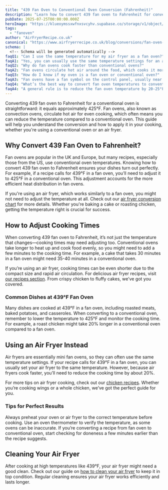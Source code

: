 ```yaml
---
title: "439 Fan Oven to Conventional Oven Conversion (Fahrenheit)"
description: "Learn how to convert 439 fan oven to Fahrenheit for conventional ovens with our easy guide. Get perfect results every time with accurate temperature conversions."
pubDate: 2025-07-25T00:00:00.000Z
heroImage: "https://klueoymssxwfnxsvcyhv.supabase.co/storage/v1/object/public/Shmucket/439-fan-oven-to-conventional-oven-conversion-fahrenheit.png"
tags:
  - "fanoven"
author: "AirFryerRecipe.co.uk"
canonical: "https://www.airfryerrecipe.co.uk/blog/conversions/fan-oven-to-fahrenheit/439-fan-oven-to-conventional-oven-conversion-fahrenheit"
schema: |
  <!-- Schema will be generated automatically -->
faqQ1: "Can I use the same temperature for my air fryer as a fan oven?"
faqA1: "Yes, you can usually use the same temperature settings for an air fryer as a fan oven, as both use convection heating. However, air fryers cook faster, so you’ll need to reduce the cooking time by about 20%. Always check your food a few minutes early to avoid overcooking."
faqQ2: "Why do fan ovens cook faster than conventional ovens?"
faqA2: "Fan ovens circulate hot air around the food, which cooks it more evenly and quickly. Conventional ovens rely on radiant heat, which can lead to hot spots and slower cooking times. This is why you often need to lower the temperature when converting from a fan oven to a conventional oven."
faqQ3: "How do I know if my oven is a fan oven or conventional oven?"
faqA3: "Fan ovens have a fan symbol on the control panel, usually near the temperature settings. If your oven doesn’t have this symbol, it’s likely a conventional oven. You can also check the manual or look for terms like \"convection\" or \"forced air\" to identify a fan oven."
faqQ4: "What’s the best way to convert fan oven temperatures to conventional oven temperatures?"
faqA4: "A general rule is to reduce the fan oven temperature by 20-25°F when using a conventional oven. For example, 439°F in a fan oven becomes 425°F in a conventional oven. Always monitor your food closely, as cooking times may also need adjusting. For more precise conversions, use a reliable oven temperature chart."
---
```

<p>Converting 439 fan oven to Fahrenheit for a conventional oven is straightforward: it equals approximately 425°F. Fan ovens, also known as convection ovens, circulate hot air for even cooking, which often means you can reduce the temperature compared to a conventional oven. This guide will help you understand the conversion and how to apply it in your cooking, whether you're using a conventional oven or an air fryer.</p>

<h2>Why Convert 439 Fan Oven to Fahrenheit?</h2>
<p>Fan ovens are popular in the UK and Europe, but many recipes, especially those from the US, use conventional oven temperatures. Knowing how to convert 439 fan oven to Fahrenheit ensures your dishes turn out perfectly. For example, if a recipe calls for 439°F in a fan oven, you’ll need to adjust it to 425°F in a conventional oven. This adjustment accounts for the more efficient heat distribution in fan ovens.</p>
<p>If you're using an air fryer, which works similarly to a fan oven, you might not need to adjust the temperature at all. Check out our <a href=https://www.airfryerrecipe.co.uk/air-fryer-conversion-chart>air fryer conversion chart</a> for more details. Whether you're baking a cake or roasting chicken, getting the temperature right is crucial for success.</p>

<h2>How to Adjust Cooking Times</h2>
<p>When converting 439 fan oven to Fahrenheit, it’s not just the temperature that changes—cooking times may need adjusting too. Conventional ovens take longer to heat up and cook food evenly, so you might need to add a few minutes to the cooking time. For example, a cake that takes 30 minutes in a fan oven might need 35-40 minutes in a conventional oven.</p>
<p>If you’re using an air fryer, cooking times can be even shorter due to the compact size and rapid air circulation. For delicious air fryer recipes, visit <a href=https://www.airfryerrecipe.co.uk/recipes>our recipes section</a>. From crispy chicken to fluffy cakes, we’ve got you covered.</p>

<h3>Common Dishes at 439°F Fan Oven</h3>
<p>Many dishes are cooked at 439°F in a fan oven, including roasted meats, baked potatoes, and casseroles. When converting to a conventional oven, remember to lower the temperature to 425°F and monitor the cooking time. For example, a roast chicken might take 20% longer in a conventional oven compared to a fan oven.</p>

<h2>Using an Air Fryer Instead</h2>
<p>Air fryers are essentially mini fan ovens, so they can often use the same temperature settings. If your recipe calls for 439°F in a fan oven, you can usually set your air fryer to the same temperature. However, because air fryers cook faster, you’ll need to reduce the cooking time by about 20%.</p>
<p>For more tips on air fryer cooking, check out our <a href=https://www.airfryerrecipe.co.uk/recipe-category/chicken>chicken recipes</a>. Whether you’re cooking wings or a whole chicken, we’ve got the perfect guide for you.</p>

<h3>Tips for Perfect Results</h3>
<p>Always preheat your oven or air fryer to the correct temperature before cooking. Use an oven thermometer to verify the temperature, as some ovens can be inaccurate. If you’re converting a recipe from fan oven to conventional oven, start checking for doneness a few minutes earlier than the recipe suggests.</p>

<h2>Cleaning Your Air Fryer</h2>
<p>After cooking at high temperatures like 439°F, your air fryer might need a good clean. Check out our guide on <a href=https://www.airfryerrecipe.co.uk/air-fryer-cleaner>how to clean your air fryer</a> to keep it in top condition. Regular cleaning ensures your air fryer works efficiently and lasts longer.</p>
